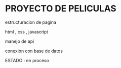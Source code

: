 <H1>PROYECTO DE PELICULAS</H1>
<P>estructuracion de pagina</P>
  html , css , javascript

<p>manejo de api</p>
<p>conexion con base de datos</p>
<p>ESTADO : en proceso</p>
